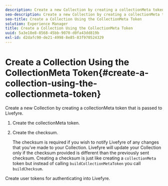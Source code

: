 ```yaml
---
description: Create a new Collection by creating a collectionMeta token that is passed to Livefyre.
seo-description: Create a new Collection by creating a collectionMeta token that is passed to Livefyre.
seo-title: Create a Collection Using the CollectionMeta Token
solution: Experience Manager
title: Create a Collection Using the CollectionMeta Token
uuid: 5a3e18e8-8568-45bb-9070-d0fa43dd819b
exl-id: d2dafc90-de21-4998-8e85-83f970524329
---
```

# Create a Collection Using the CollectionMeta Token{#create-a-collection-using-the-collectionmeta-token}

Create a new Collection by creating a collectionMeta token that is passed to Livefyre.

1. Create the collectionMeta token.
1. Create the checksum.

   The checksum is required if you wish to notify Livefyre of any changes that you’ve made to your Collection. Livefyre will update your Collection only if the checksum provided is different than the previously sent checksum. Creating a checksum is just like creating a `collectionMeta` token but instead of calling `buildCollectionMetaToken` you call `buildChecksum`.

Create user tokens for authenticating into Livefyre.
